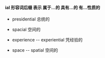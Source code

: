 #### ial 形容词后缀 表示 属于...的 具有...的 有...性质的

- presidential 总统的
- spacial  空间的

- experience -- experiential 凭经验的
- space -- spatial  空间的